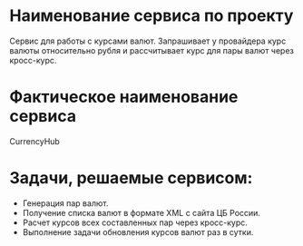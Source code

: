 # Наименование сервиса по проекту
Сервис для работы с курсами валют. Запрашивает у провайдера курс валюты относительно рубля 
и рассчитывает курс для пары валют через кросс-курс.    

# Фактическое наименование сервиса
CurrencyHub

# Задачи, решаемые сервисом:
- Генерация пар валют.
- Получение списка валют в формате XML с сайта ЦБ России.
- Расчет курсов всех составленных пар через кросс-курс.
- Выполнение задачи обновления курсов валют раз в сутки.
